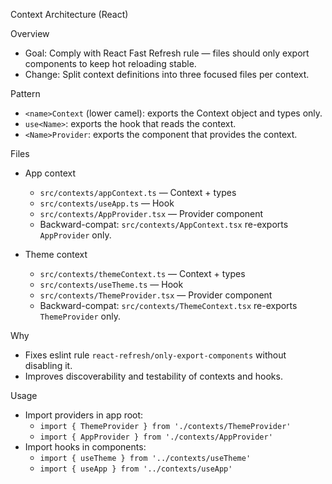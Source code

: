 Context Architecture (React)

Overview

- Goal: Comply with React Fast Refresh rule — files should only export components to keep hot reloading stable.
- Change: Split context definitions into three focused files per context.

Pattern

- `<name>Context` (lower camel): exports the Context object and types only.
- `use<Name>`: exports the hook that reads the context.
- `<Name>Provider`: exports the component that provides the context.

Files

- App context
  - `src/contexts/appContext.ts` — Context + types
  - `src/contexts/useApp.ts` — Hook
  - `src/contexts/AppProvider.tsx` — Provider component
  - Backward-compat: `src/contexts/AppContext.tsx` re-exports `AppProvider` only.

- Theme context
  - `src/contexts/themeContext.ts` — Context + types
  - `src/contexts/useTheme.ts` — Hook
  - `src/contexts/ThemeProvider.tsx` — Provider component
  - Backward-compat: `src/contexts/ThemeContext.tsx` re-exports `ThemeProvider` only.

Why

- Fixes eslint rule `react-refresh/only-export-components` without disabling it.
- Improves discoverability and testability of contexts and hooks.

Usage

- Import providers in app root:
  - `import { ThemeProvider } from './contexts/ThemeProvider'`
  - `import { AppProvider } from './contexts/AppProvider'`
- Import hooks in components:
  - `import { useTheme } from '../contexts/useTheme'`
  - `import { useApp } from '../contexts/useApp'`

